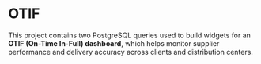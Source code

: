 # OTIF
This project contains two PostgreSQL queries used to build widgets for an **OTIF (On-Time In-Full) dashboard**, which helps monitor supplier performance and delivery accuracy across clients and distribution centers.
